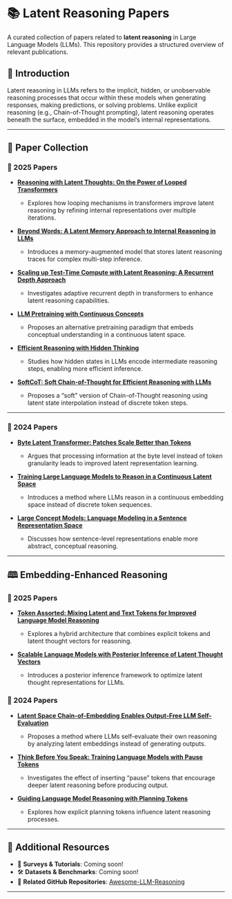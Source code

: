 # 📚 Latent Reasoning Papers

A curated collection of papers related to **latent reasoning** in Large Language Models (LLMs). This repository provides a structured overview of relevant publications.

## 📌 Introduction

Latent reasoning in LLMs refers to the implicit, hidden, or unobservable reasoning processes that occur within these models when generating responses, making predictions, or solving problems. Unlike explicit reasoning (e.g., Chain-of-Thought prompting), latent reasoning operates beneath the surface, embedded in the model’s internal representations.

---

## 📂 **Paper Collection**

### **🔹 2025 Papers**


- **[Reasoning with Latent Thoughts: On the Power of Looped Transformers](https://arxiv.org/abs/2502.17416)**  
  - Explores how looping mechanisms in transformers improve latent reasoning by refining internal representations over multiple iterations.

- **[Beyond Words: A Latent Memory Approach to Internal Reasoning in LLMs](https://arxiv.org/pdf/2502.21030)**  
  - Introduces a memory-augmented model that stores latent reasoning traces for complex multi-step inference.

- **[Scaling up Test-Time Compute with Latent Reasoning: A Recurrent Depth Approach](https://arxiv.org/abs/2502.05171)**  
  - Investigates adaptive recurrent depth in transformers to enhance latent reasoning capabilities.

- **[LLM Pretraining with Continuous Concepts](https://arxiv.org/pdf/2502.08524)**  
  - Proposes an alternative pretraining paradigm that embeds conceptual understanding in a continuous latent space.

- **[Efficient Reasoning with Hidden Thinking](https://arxiv.org/pdf/2501.19201)**  
  - Studies how hidden states in LLMs encode intermediate reasoning steps, enabling more efficient inference.

- **[SoftCoT: Soft Chain-of-Thought for Efficient Reasoning with LLMs](https://arxiv.org/pdf/2502.12134)**  
  - Proposes a “soft” version of Chain-of-Thought reasoning using latent state interpolation instead of discrete token steps.

---

### **🔹 2024 Papers**


- **[Byte Latent Transformer: Patches Scale Better than Tokens](https://arxiv.org/pdf/2412.09871)**  
  - Argues that processing information at the byte level instead of token granularity leads to improved latent representation learning.

- **[Training Large Language Models to Reason in a Continuous Latent Space](https://arxiv.org/abs/2412.06769)**  
  - Introduces a method where LLMs reason in a continuous embedding space instead of discrete token sequences.

- **[Large Concept Models: Language Modeling in a Sentence Representation Space](https://ai.meta.com/research/publications/large-concept-models-language-modeling-in-a-sentence-representation-space/)**  
  - Discusses how sentence-level representations enable more abstract, conceptual reasoning.

---

## 🕮 **Embedding-Enhanced Reasoning**

### **🔹 2025 Papers**
- **[Token Assorted: Mixing Latent and Text Tokens for Improved Language Model Reasoning](https://arxiv.org/pdf/2502.03275)**  
  - Explores a hybrid architecture that combines explicit tokens and latent thought vectors for reasoning.

- **[Scalable Language Models with Posterior Inference of Latent Thought Vectors](https://arxiv.org/pdf/2502.01567)**  
  - Introduces a posterior inference framework to optimize latent thought representations for LLMs.

### **🔹 2024 Papers**
- **[Latent Space Chain-of-Embedding Enables Output-Free LLM Self-Evaluation](https://arxiv.org/pdf/2410.13640v1)**  
  - Proposes a method where LLMs self-evaluate their own reasoning by analyzing latent embeddings instead of generating outputs.

- **[Think Before You Speak: Training Language Models with Pause Tokens](https://arxiv.org/pdf/2310.02226)**  
  - Investigates the effect of inserting “pause” tokens that encourage deeper latent reasoning before producing output.

- **[Guiding Language Model Reasoning with Planning Tokens](https://arxiv.org/pdf/2310.05707)**  
  - Explores how explicit planning tokens influence latent reasoning processes.

---

## 📑 **Additional Resources**
- 📌 **Surveys & Tutorials**: Coming soon!
- 🛠️ **Datasets & Benchmarks**: Coming soon!
- 🔗 **Related GitHub Repositories**: [Awesome-LLM-Reasoning](https://github.com/atfortes/Awesome-LLM-Reasoning)

---
